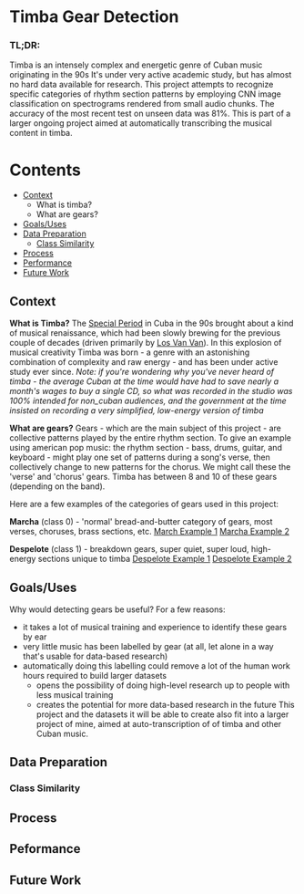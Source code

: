 # Timba Gear Detection

### TL;DR:
Timba is an intensely complex and energetic genre of Cuban music originating in the 90s It's under very active academic study, but has almost no hard data available for research. This project attempts to recognize specific categories of rhythm section patterns by employing CNN image classification on spectrograms rendered from small audio chunks. The accuracy of the most recent test on unseen data was 81%. This is part of a larger ongoing project aimed at automatically transcribing the musical content in timba.

# Contents
- [Context](#context)
  - What is timba?
  - What are gears?
- [Goals/Uses](#Goals/uses)
- [Data Preparation](#Data-Preparation)
  - [Class Similarity](#Class-Similarity)
- [Process](#Process)
- [Performance](#Performance)
- [Future Work](#Future-Work)

## Context

**What is Timba?**
The [Special Period](https://en.wikipedia.org/wiki/Special_Period) in Cuba in the 90s brought about a kind of musical renaissance, which had been slowly brewing for the previous couple of decades (driven primarily by [Los Van Van](https://www.youtube.com/watch?v=KKa3YZulvt0)). In this explosion of musical creativity Timba was born - a genre with an astonishing combination of complexity and raw energy - and has been under active study ever since. 
_Note: if you're wondering why you've never heard of timba - the average Cuban at the time would have had to save nearly a month's wages to buy a single CD, so what was recorded in the studio was 100% intended for non_cuban audiences, and the government at the time insisted on recording a very simplified, low-energy version of timba_

**What are gears?**
Gears - which are the main subject of this project - are collective patterns played by the entire rhythm section. To give an example using american pop music: the rhythm section -  bass, drums, guitar, and keyboard - might play one set of patterns during a song's verse, then collectively change to new patterns for the chorus. We might call these the 'verse' and 'chorus' gears. Timba has between 8 and 10 of these gears (depending on the band).

Here are a few examples of the categories of gears used in this project:

**Marcha** (class 0) - 'normal' bread-and-butter category of gears, most verses, choruses, brass sections, etc.
[March Example 1](https://youtu.be/NOEjQKs6hpQ) [Marcha Example 2](https://youtu.be/u6Y2SSHUEYA)

**Despelote** (class 1) - breakdown gears, super quiet, super loud, high-energy sections unique to timba
[Despelote Example 1](https://youtu.be/aUV7MBnhl7w) [Despelote Example 2](https://youtu.be/yrfO9gy-Nxg)

## Goals/Uses
Why would detecting gears be useful? For a few reasons:
- it takes a lot of musical training and experience to identify these gears by ear
- very little music has been labelled by gear (at all, let alone in a way that's usable for data-based research)
- automatically doing this labelling could remove a lot of the human work hours required to build larger datasets
  - opens the possibility of doing high-level research up to people with less musical training
  - creates the potential for more data-based research in the future
This project and the datasets it will be able to create also fit into a larger project of mine, aimed at auto-transcription of of timba and other Cuban music.

## Data Preparation

### Class Similarity

## Process

## Peformance

## Future Work
